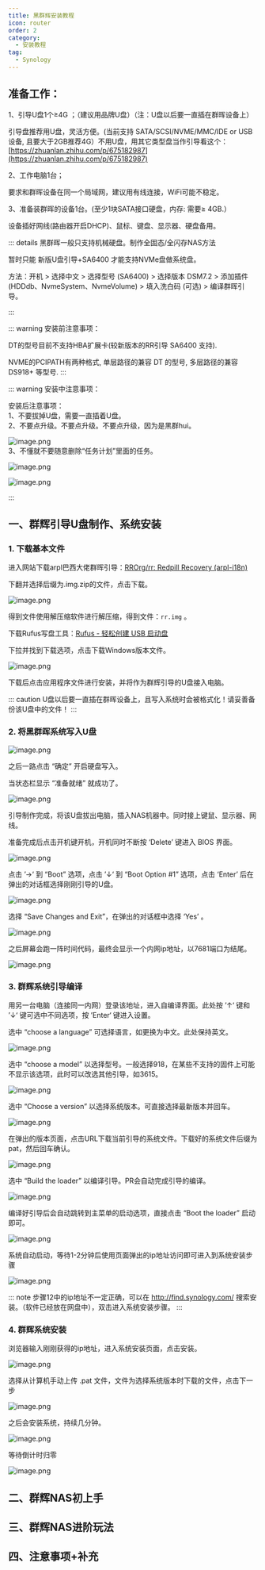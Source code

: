 ```yaml
---
title: 黑群辉安装教程
icon: router
order: 2
category:
  - 安装教程
tag:
  - Synology
---
```


## 准备工作：

1、引导U盘1个≥4G ；（建议用品牌U盘）（注：U盘以后要一直插在群晖设备上） 

引导盘推荐用U盘，灵活方便。(当前支持 SATA/SCSI/NVME/MMC/IDE or USB 设备, 且要大于2GB推荐4G）不用U盘，用其它类型盘当作引导看这个：
[https://zhuanlan.zhihu.com/p/675182987](https://zhuanlan.zhihu.com/p/675182987)

2、工作电脑1台；

要求和群晖设备在同一个局域网，建议用有线连接，WiFi可能不稳定。  

3、准备装群晖的设备1台。(至少1块SATA接口硬盘，内存: 需要≥ 4GB.）

设备插好网线(路由器开启DHCP)、鼠标、键盘、显示器、硬盘备用。  



::: details 黑群晖一般只支持机械硬盘。制作全固态/全闪存NAS方法

暂时只能 新版U盘引导+SA6400 才能支持NVMe盘做系统盘。

方法：开机 > 选择中文 > 选择型号 (SA6400) > 选择版本 DSM7.2 > 添加插件 (HDDdb、NvmeSystem、NvmeVolume) > 填入洗白码 (可选) > 编译群晖引导。

:::

::: warning 安装前注意事项：  

DT的型号目前不支持HBA扩展卡(较新版本的RR引导 SA6400 支持).  

NVME的PCIPATH有两种格式, 单层路径的兼容 DT 的型号, 多层路径的兼容 DS918+ 等型号.
:::

::: warning 安装中注意事项：

安装后注意事项：  
1、不要拔掉U盘，需要一直插着U盘。  
2、不要点升级。不要点升级。不要点升级，因为是黑群hui。

![image.png](https://www.nas50.cn/zb_users/upload/2024/04/202404271714192284175459.png)  
3、不懂就不要随意删除“任务计划”里面的任务。

![image.png](https://www.nas50.cn/zb_users/upload/2024/04/202404271714192030238092.png)

![image.png](https://www.nas50.cn/zb_users/upload/2024/04/202404271714191961334233.png)

:::

## 一、群辉引导U盘制作、系统安装

### 1. 下载基本文件

进入网站下载arpl巴西大佬群晖引导：[RROrg/rr: Redpill Recovery (arpl-i18n)](https://github.com/RROrg/rr/releases)

下翻并选择后缀为.img.zip的文件，点击下载。

![image.png](https://cdn.jsdelivr.net/gh/shenbourne/Image-Hosting-Service@main/blog/202407080452810.png)

得到文件使用解压缩软件进行解压缩，得到文件：`rr.img` 。

下载Rufus写盘工具：[Rufus - 轻松创建 USB 启动盘](https://rufus.ie/zh/)

下拉并找到下载选项，点击下载Windows版本文件。

![image.png](https://cdn.jsdelivr.net/gh/shenbourne/Image-Hosting-Service@main/blog/202407080445788.png)

下载后点击应用程序文件进行安装，并将作为群辉引导的U盘接入电脑。

::: caution
U盘以后要一直插在群晖设备上，且写入系统时会被格式化！请妥善备份该U盘中的文件！
:::

### 2. 将黑群晖系统写入U盘

![image.png](https://cdn.jsdelivr.net/gh/shenbourne/Image-Hosting-Service@main/blog/202407080501796.png)

之后一路点击 “确定” 开启硬盘写入。

当状态栏显示 “准备就绪” 就成功了。

![image.png](https://cdn.jsdelivr.net/gh/shenbourne/Image-Hosting-Service@main/blog/202407080504409.png)

引导制作完成，将该U盘拔出电脑，插入NAS机器中。同时接上键鼠、显示器、网线。

准备完成后点击开机键开机，开机同时不断按 ‘Delete’ 键进入 BIOS 界面。

![image.png](https://cdn.jsdelivr.net/gh/shenbourne/Image-Hosting-Service@main/blog/202407082152873.png)


点击 ’→‘ 到 “Boot” 选项，点击 ’↓‘ 到 “Boot Option #1” 选项，点击 ‘Enter’ 后在弹出的对话框选择刚刚引导的U盘。

![image.png](https://cdn.jsdelivr.net/gh/shenbourne/Image-Hosting-Service@main/blog/202407082153446.png)

选择 “Save Changes and Exit”，在弹出的对话框中选择 ‘Yes’ 。

![image.png](https://cdn.jsdelivr.net/gh/shenbourne/Image-Hosting-Service@main/blog/202407082153567.png)

之后屏幕会跑一阵时间代码，最终会显示一个内网ip地址，以7681端口为结尾。

![image.png](https://cdn.jsdelivr.net/gh/shenbourne/Image-Hosting-Service@main/blog/202407082159456.png)

### 3. 群辉系统引导编译

用另一台电脑（连接同一内网）登录该地址，进入自编译界面。此处按 ’↑‘ 键和 ’↓‘ 键可选中不同选项，按 ’Enter‘ 键进入设置。

选中 “choose a language” 可选择语言，如更换为中文。此处保持英文。

![image.png](https://cdn.jsdelivr.net/gh/shenbourne/Image-Hosting-Service@main/blog/202407092207326.png)

选中 “choose a model” 以选择型号。一般选择918，在某些不支持的固件上可能不显示该选项，此时可以改选其他引导，如3615。

![image.png](https://cdn.jsdelivr.net/gh/shenbourne/Image-Hosting-Service@main/blog/202407092006535.png)

选中 “Choose a version” 以选择系统版本。可直接选择最新版本并回车。

![image.png](https://cdn.jsdelivr.net/gh/shenbourne/Image-Hosting-Service@main/blog/202407092201658.png)

在弹出的版本页面，点击URL下载当前引导的系统文件。下载好的系统文件后缀为pat，然后回车确认。

![image.png](https://cdn.jsdelivr.net/gh/shenbourne/Image-Hosting-Service@main/blog/202407092203057.png)

选中 “Build the loader” 以编译引导。PR会自动完成引导的编译。

![image.png](https://cdn.jsdelivr.net/gh/shenbourne/Image-Hosting-Service@main/blog/202407092205196.png)

编译好引导后会自动跳转到主菜单的启动选项，直接点击 “Boot the loader” 启动即可。

![image.png](https://cdn.jsdelivr.net/gh/shenbourne/Image-Hosting-Service@main/blog/202407092215244.png)

系统自动启动，等待1-2分钟后使用页面弹出的ip地址访问即可进入到系统安装步骤

![image.png](https://cdn.jsdelivr.net/gh/shenbourne/Image-Hosting-Service@main/blog/202407092216920.png)

::: note
步骤12中的ip地址不一定正确，可以在 http://find.synology.com/ 搜索安装。（软件已经放在网盘中），双击进入系统安装步骤。
:::

### 4. 群辉系统安装

浏览器输入刚刚获得的ip地址，进入系统安装页面，点击安装。

![image.png](https://cdn.jsdelivr.net/gh/shenbourne/Image-Hosting-Service@main/blog/202407092223868.png)

选择从计算机手动上传 .pat 文件，文件为选择系统版本时下载的文件，点击下一步

![image.png](https://cdn.jsdelivr.net/gh/shenbourne/Image-Hosting-Service@main/blog/202407092223785.png)

之后会安装系统，持续几分钟。

![image.png](https://cdn.jsdelivr.net/gh/shenbourne/Image-Hosting-Service@main/blog/202407092230164.png)

等待倒计时归零

![image.png](https://cdn.jsdelivr.net/gh/shenbourne/Image-Hosting-Service@main/blog/202407092231330.png)



## 二、群辉NAS初上手

## 三、群辉NAS进阶玩法

## 四、注意事项+补充